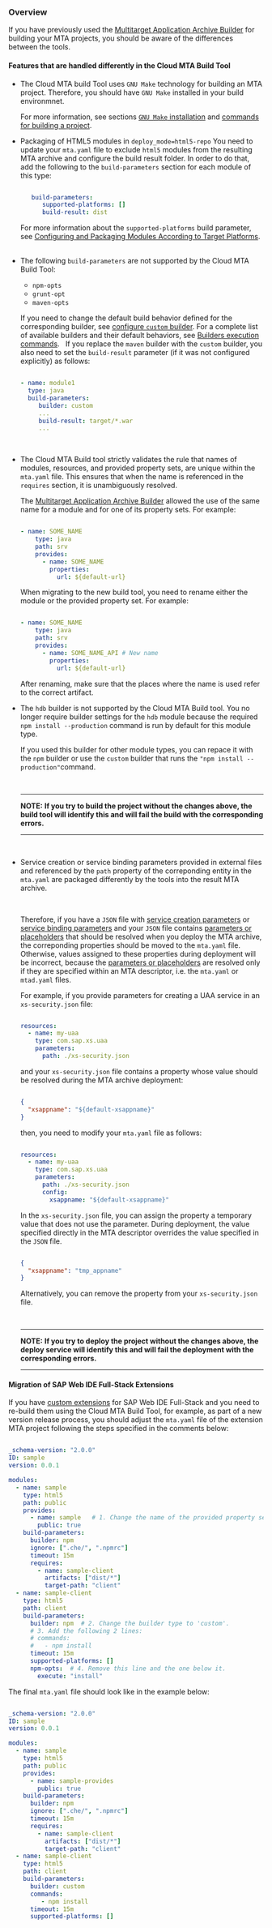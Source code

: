 ### Overview
If you have previously used the [Multitarget Application Archive Builder](https://help.sap.com/viewer/58746c584026430a890170ac4d87d03b/Cloud/en-US/ba7dd5a47b7a4858a652d15f9673c28d.html) for building your MTA projects, you should be aware of the differences between the tools.


#### Features that are handled differently in the Cloud MTA Build Tool
<ul>
<li>

The Cloud MTA build Tool uses `GNU Make` technology for building an MTA project. Therefore, you should have `GNU Make` installed in your build environmnet. 

For more information, see sections [`GNU Make` installation](makefile.md) and [commands for building a project](usage.md#how-to-build-an-mta-archive-from-the-project-sources). 
&nbsp;
</li>
<li>

Packaging of HTML5 modules in `deploy_mode=html5-repo`
You need to update your `mta.yaml` file to exclude `html5` modules from the resulting MTA archive and configure the build result folder. In order to do that, add the following to the `build-parameters` section for each  module of this type:

```yaml

   build-parameters:
      supported-platforms: []
      build-result: dist
```
For more information about the `supported-platforms` build parameter, see [Configuring and Packaging Modules According to Target Platforms](configuration.md#configuring-and-packaging-modules-according-to-target-platforms). 
&nbsp;
</li>
<li>

The following `build-parameters` are not supported by the Cloud MTA Build Tool: <ul><li>`npm-opts`<li>`grunt-opt`<li>`maven-opts`</ul>

If you need to change the default build behavior defined for the corresponding builder, see [configure `custom` builder](configuration.md#configuring-the-custom-builder). For a complete list of available builders and their default behaviors, see [Builders execution commands](https://github.com/SAP/cloud-mta-build-tool/blob/master/configs/builder_type_cfg.yaml). 
&nbsp;
If you replace the `maven` builder with the `custom` builder, you also need to set the `build-result` parameter (if it was not configured explicitly) as follows:
&nbsp;
```yaml

- name: module1
  type: java
  build-parameters:     
     builder: custom
     ...
     build-result: target/*.war
     ...     
```
&nbsp;
 
</li>
<li>

The Cloud MTA Build tool strictly validates the rule that names of modules, resources, and provided property sets, are unique within the `mta.yaml` file. This ensures that when the name is referenced in the `requires` section, it is unambiguously resolved.  

The [Multitarget Application Archive Builder](https://help.sap.com/viewer/58746c584026430a890170ac4d87d03b/Cloud/en-US/ba7dd5a47b7a4858a652d15f9673c28d.html) allowed the use of the same name for a module and for one of its property sets. For example:

```yaml

- name: SOME_NAME
    type: java
    path: srv
    provides:
      - name: SOME_NAME
        properties:
          url: ${default-url}
```

When migrating to the new build tool, you need to rename either the module or the provided property set. For example:

```yaml

- name: SOME_NAME
    type: java
    path: srv
    provides:
      - name: SOME_NAME_API # New name
        properties:
          url: ${default-url}
```
After renaming, make sure that the places where the name is used refer to the correct artifact. 
&nbsp;
</li>
<li>

The `hdb` builder is not supported by the Cloud MTA Build tool.  You no longer require builder settings for the `hdb` module because the required `npm install --production` command is run by default for this module type.

If you used this builder for other module types, you can repace it with the `npm` builder or use the `custom` builder that runs the `"npm install --production"`command. 
&nbsp;
</li>
&nbsp;

---
**NOTE:**
<b>If you try to build the project without the changes above, the build tool will identify this and will fail the build with the corresponding errors.</b>

---

&nbsp;
<li>

Service creation or service binding parameters provided in external files and referenced by the `path` property of the correponding entity in the `mta.yaml` are packaged differently by the tools into the result MTA archive.

&nbsp;

Therefore, if you have a `JSON` file with [service creation parameters](https://help.sap.com/viewer/65de2977205c403bbc107264b8eccf4b/Cloud/en-US/a36df26b36484129b482ae20c3eb8004.html) or [service binding parameters](https://help.sap.com/viewer/65de2977205c403bbc107264b8eccf4b/Cloud/en-US/c7b09b79d3bb4d348a720ba27fe9a2d5.html)  and your `JSON` file contains [parameters or placeholders](https://help.sap.com/viewer/65de2977205c403bbc107264b8eccf4b/Cloud/en-US/490c8f71e2b74bc0a59302cada66117c.html) that should be resolved when you deploy the MTA archive, the correponding properties should be moved to the `mta.yaml` file. Otherwise, values assigned to these properties during deployment will be incorrect, because the [parameters or placeholders](https://help.sap.com/viewer/65de2977205c403bbc107264b8eccf4b/Cloud/en-US/490c8f71e2b74bc0a59302cada66117c.html) are resolved only if they are specified within an MTA descriptor, i.e. the `mta.yaml` or `mtad.yaml` files.  &nbsp;

For example, if you provide parameters for creating a UAA service in an `xs-security.json` file:

```yaml

resources:
  - name: my-uaa
    type: com.sap.xs.uaa
    parameters:
      path: ./xs-security.json
```

and your `xs-security.json` file contains a property whose value should be resolved during the MTA archive deployment:

```json

{
  "xsappname": "${default-xsappname}"
}
```

then, you need to modify your `mta.yaml` file as follows:


```yaml

resources:
  - name: my-uaa
    type: com.sap.xs.uaa
    parameters:
      path: ./xs-security.json
      config:
        xsappname: "${default-xsappname}"
```

 In the `xs-security.json` file, you can assign the property a temporary value that does not use the parameter. During deployment, the value specified directly in the MTA descriptor overrides the value specified in the `JSON` file. 

```json

{
  "xsappname": "tmp_appname"
}
```

Alternatively, you can remove the property from your `xs-security.json` file.

&nbsp; &nbsp;


---
**NOTE:**
<b>If you try to deploy the project without the changes above, the deploy service will identify this and will fail the deployment with the corresponding errors.</b>

---


</li>

</ul>

#### Migration of SAP Web IDE Full-Stack Extensions

If you have [custom extensions](https://help.sap.com/viewer/825270ffffe74d9f988a0f0066ad59f0/CF/en-US/cfa254005a63404d98b0820e302729cc.html) for SAP Web IDE Full-Stack and you need to re-build them using the Cloud MTA Build Tool, for example, as part of a new version release process, you should adjust the `mta.yaml` file of the extension MTA project following the steps specified in the comments below:


```yaml

_schema-version: "2.0.0"
ID: sample
version: 0.0.1

modules:
  - name: sample
    type: html5
    path: public
    provides:
      - name: sample   # 1. Change the name of the provided property set so that it is different from the module name.
        public: true
    build-parameters:
      builder: npm
      ignore: [".che/", ".npmrc"]
      timeout: 15m
      requires:
        - name: sample-client
          artifacts: ["dist/*"]
          target-path: "client"
  - name: sample-client
    type: html5
    path: client
    build-parameters:
      builder: npm  # 2. Change the builder type to 'custom'.
      # 3. Add the following 2 lines:
      # commands:
      #   - npm install
      timeout: 15m
      supported-platforms: []
      npm-opts:  # 4. Remove this line and the one below it.
        execute: "install"

```

The final `mta.yaml` file should look like in the example below:

```yaml

_schema-version: "2.0.0"
ID: sample
version: 0.0.1

modules:
  - name: sample
    type: html5
    path: public
    provides:
      - name: sample-provides   
        public: true
    build-parameters:
      builder: npm
      ignore: [".che/", ".npmrc"]
      timeout: 15m
      requires:
        - name: sample-client
          artifacts: ["dist/*"]
          target-path: "client"
  - name: sample-client
    type: html5
    path: client
    build-parameters:
      builder: custom  
      commands:
         - npm install
      timeout: 15m
      supported-platforms: []

```
